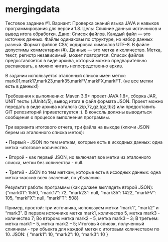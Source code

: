 # mergingdata
Тестовое задание #1.
Вариант: Проверка знаний языка JAVA и навыков программирования для версии 1.8.
Цель: Слияние данных источников и вывод итога обработки.
Дано: Список файлов. Каждый файл — это источник данных. Файлы одинаковы по
структуре, но набор данных разный. Формат файлов CSV, кодировка символов UTF-8. В
файле допустимы комментарии (#). Данные — это метка и количество. Метка, текст,
регистр независимый, может повторятся. Список файлов предоставляется в виде
архива, который можно предварительно распаковать, а можно читать
непосредственно архив.

В задании используется эталонный список имен меток:
mark01,mark17,mark23,mark35,markFV,markFX,markFT. (не все метки есть в данных!)

Требования к выполнению: Maven 3.6+ проект JAVA 1.8+, сборка JAR, UNIT тесты
(JUnit4/5), вывод итога в файл формата JSON. Проект можно передать в виде архива
каталога (zip,7z,gz,tgz,tbz) или предоставить GIT репозиторий (приветствуется :).
В консоль должны выводиться сообщения о процессе выполнения программы.

Три варианта итогового отчета, три файла на выходе (ключи JSON берем из эталонного списка меток):

•	Первый - JSON по тем меткам, которые есть в исходных данных: одна метка -итоговое количество.

•	Второй - как первый JSON, но включает все метки из эталонного списка, метки без количества - null.

•	Третий - JSON по тем меткам, которые есть в исходных данных: одна метка-массив всех значений, по убыванию.


Результат работы программы (как должен выглядеть второй JSON):
{“mark01”: 1550, “mark17”: 72, “mark23”: null, “mark35”: 1422, “markFV”: 105, “markFX”: null, “markFT”: 508}

Пример, простой: три источника, используем метки “mark1”, “mark2” и “mark3”.
В первом источнике метка mark1, количество 5, метка mark3 - количество 7;
Во втором: метка mark2 – 5, метка mark3 – 3;
В третьем: метка mark1 – 5, метка mark2 – 5;
Итоговый список, полученный слиянием - три объекта для каждой метки с итоговым количеством по 10.
JSON: { “mark1”: 10, “mark2”: 10, “mark3”: 10 }

